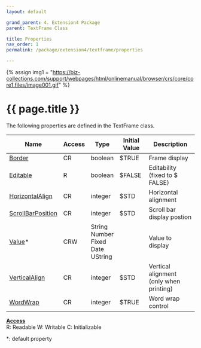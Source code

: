 ```yaml
---
layout: default

grand_parent: 4. Extension4 Package
parent: TextFrame Class

title: Properties
nav_order: 1
permalink: /package/extension4/textframe/properties

---
```

{% assign img1 = "https://biz-collections.com/support/webpages/html/onlinemanual/browser/crs/core/core1.files/image001.gif" %}


# {{ page.title }}

The following properties are defined in the TextFrame class.

|Name       | Access | Type   | Initial Value | Description   |
|----------	|--------|--------|---------------|---------|
|[Border](/package/extension4/textframe/properties/border) | CR | boolean | $TRUE | Frame display|
|[Editable](/package/extension4/textframe/properties/editable) | R | boolean | $FALSE |Editability (fixed to $ FALSE) |
|[HorizontalAlign](/package/extension4/textframe/properties/horizontalalign) | CR | integer | $STD |Horizontal alignment |
|[ScrollBarPosition](/package/extension4/textframe/properties/scrollbarposition) | CR | integer | $STD | Scroll bar display postion|
|[Value](/package/extension4/textframe/properties/value)* | CRW | String<br>Number<br>Fixed<br>Date<br>UString |  | Value to display|
|[VerticalAlign](/package/extension4/textframe/properties/verticalalign) | CR | integer | $STD | Vertical alignment (only when printing)|
|[WordWrap](/package/extension4/textframe/properties/wordwrap) | CR | integer | $TRUE |Word wrap control |

<u><b>Access</b></u><br>
R: Readable
W: Writable
C: Initializable

*: default property